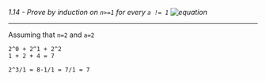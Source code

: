 *1.14 - Prove by induction on `n>=1` for every `a != 1`  ![equation](https://github.com/jonathantorres/adm/blob/master/ch1/img/1-14.png)*  

***
Assuming that `n=2` and `a=2`  
```
2^0 + 2^1 + 2^2
1 + 2 + 4 = 7
```
```
2^3/1 = 8-1/1 = 7/1 = 7
```
